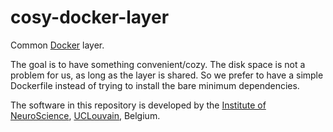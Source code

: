 cosy-docker-layer
=================

Common [Docker](https://www.docker.com/) layer.

The goal is to have something convenient/cozy. The disk space is not a problem
for us, as long as the layer is shared. So we prefer to have a simple
Dockerfile instead of trying to install the bare minimum dependencies.

The software in this repository is developed by the
[Institute of NeuroScience](https://uclouvain.be/en/research-institutes/ions),
[UCLouvain](https://uclouvain.be/en/),
Belgium.
